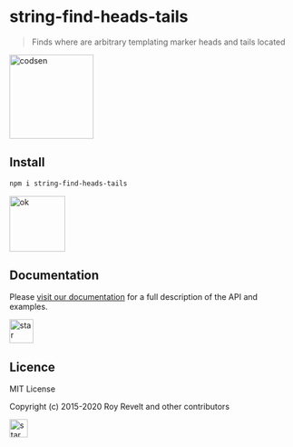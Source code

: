 # string-find-heads-tails

> Finds where are arbitrary templating marker heads and tails located

<img src="https://codsen.com/images/png-codsen-1.png" width="148" alt="codsen" align="center">

## Install

```bash
npm i string-find-heads-tails
```

<img src="https://codsen.com/images/png-codsen-ok.png" width="98" alt="ok" align="center">

## Documentation

Please [visit our documentation](https://codsen.com/os/string-find-heads-tails/) for a full description of the API and examples.

<img src="https://codsen.com/images/png-codsen-star.png" width="42" alt="star" align="center">

## Licence

MIT License

Copyright (c) 2015-2020 Roy Revelt and other contributors

<img src="https://codsen.com/images/png-codsen-star-small.png" width="32" alt="star" align="center">
